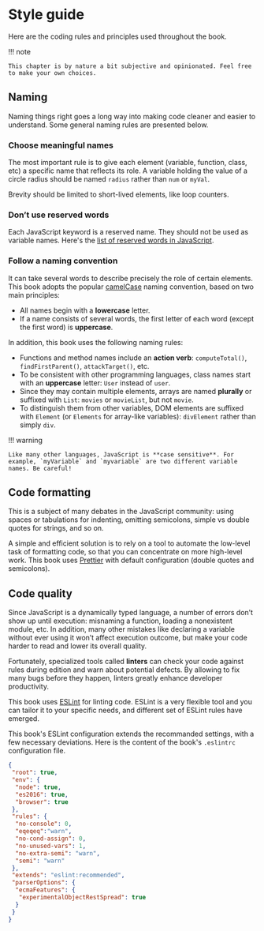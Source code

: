 # Style guide

Here are the coding rules and principles used throughout the book.

!!! note

    This chapter is by nature a bit subjective and opinionated. Feel free to make your own choices.

## Naming

Naming things right goes a long way into making code cleaner and easier to understand. Some general naming rules are presented below.

### Choose meaningful names

The most important rule is to give each element (variable, function, class, etc) a specific name that reflects its role. A variable holding the value of a circle radius should be named `radius` rather than `num` or `myVal`.

Brevity should be limited to short-lived elements, like loop counters.

### Don’t use reserved words

Each JavaScript keyword is a reserved name. They should not be used as variable names. Here's the [list of reserved words in JavaScript](https://developer.mozilla.org/en-US/docs/Web/JavaScript/Reference/Lexical_grammar#Keywords).

### Follow a naming convention

It can take several words to describe precisely the role of certain elements. This book adopts the popular [camelCase](https://en.wikipedia.org/wiki/Camel_case) naming convention, based on two main principles:

* All names begin with a **lowercase** letter.
* If a name consists of several words, the first letter of each word (except the first word) is **uppercase**.

In addition, this book uses the following naming rules:

* Functions and method names include an **action verb**: `computeTotal()`, `findFirstParent()`, `attackTarget()`, etc.
* To be consistent with other programming languages, class names start with an **uppercase** letter: `User` instead of `user`.
* Since they may contain multiple elements, arrays are named **plurally** or suffixed with `List`: `movies` or `movieList`, but not `movie`.
* To distinguish them from other variables, DOM elements are suffixed with `Element` (or `Elements` for array-like variables): `divElement` rather than simply `div`.

!!! warning

    Like many other languages, JavaScript is **case sensitive**. For example, `myVariable` and `myvariable` are two different variable names. Be careful!

## Code formatting

This is a subject of many debates in the JavaScript community: using spaces or tabulations for indenting, omitting semicolons, simple vs double quotes for strings, and so on.

A simple and efficient solution is to rely on a tool to automate the low-level task of formatting code, so that you can concentrate on more high-level work. This book uses [Prettier](https://github.com/prettier/prettier) with default configuration (double quotes and semicolons).

## Code quality

Since JavaScript is a dynamically typed language, a number of errors don’t show up until execution: misnaming a function, loading a nonexistent module, etc. In addition, many other mistakes like declaring a variable without ever using it won’t affect execution outcome, but make your code harder to read and lower its overall quality.

Fortunately, specialized tools called **linters** can check your code against rules during edition and warn about potential defects. By allowing to fix many bugs before they happen, linters greatly enhance developer productivity.

This book uses [ESLint](http://eslint.org) for linting code. ESLint is a very flexible tool and you can tailor it to your specific needs, and different set of ESLint rules have emerged.

This book's ESLint configuration extends the recommanded settings, with a few necessary deviations. Here is the content of the book's `.eslintrc` configuration file.

```json
{
 "root": true,
 "env": {
  "node": true,
  "es2016": true,
  "browser": true
 },
 "rules": {
  "no-console": 0,
  "eqeqeq":"warn",
  "no-cond-assign": 0,
  "no-unused-vars": 1,
  "no-extra-semi": "warn",
  "semi": "warn"
 },
 "extends": "eslint:recommended",
 "parserOptions": {
  "ecmaFeatures": {
   "experimentalObjectRestSpread": true
  }
 }
}
```
